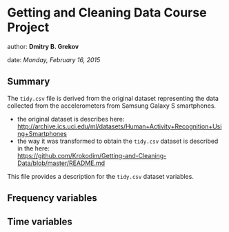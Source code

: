 # Getting and Cleaning Data Course Project

author: **Dmitry B. Grekov**

date: *Monday, February 16, 2015*

## Summary
The <code>tidy.csv</code> file is derived from the original dataset representing the data collected from the accelerometers from Samsung Galaxy S smartphones. 

- the original dataset is describes here:<br>
    <http://archive.ics.uci.edu/ml/datasets/Human+Activity+Recognition+Using+Smartphones>
- the way it was transformed to obtain the <code>tidy.csv</code> dataset is described in the  here:<BR>
    <https://github.com/Krokodim/Getting-and-Cleaning-Data/blob/master/README.md>

This file provides a description for the <code>tidy.csv</code> dataset variables.

## Frequency variables


## Time variables
